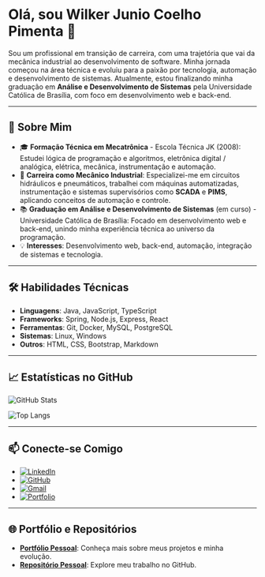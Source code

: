 # Olá, sou Wilker Junio Coelho Pimenta 👋

Sou um profissional em transição de carreira, com uma trajetória que vai da mecânica industrial ao desenvolvimento de software. Minha jornada começou na área técnica e evoluiu para a paixão por tecnologia, automação e desenvolvimento de sistemas. Atualmente, estou finalizando minha graduação em **Análise e Desenvolvimento de Sistemas** pela Universidade Católica de Brasília, com foco em desenvolvimento web e back-end.

---

## 🌟 Sobre Mim

- 🎓 **Formação Técnica em Mecatrônica** - Escola Técnica JK (2008): Estudei lógica de programação e algoritmos, eletrônica digital / analógica, elétrica, mecânica, instrumentação e automação.
- 🔧 **Carreira como Mecânico Industrial**: Especializei-me em circuitos hidráulicos e pneumáticos, trabalhei com máquinas automatizadas, instrumentação e sistemas supervisórios como **SCADA** e **PIMS**, aplicando conceitos de automação e controle.
- 📚 **Graduação em Análise e Desenvolvimento de Sistemas** (em curso) - Universidade Católica de Brasília: Focado em desenvolvimento web e back-end, unindo minha experiência técnica ao universo da programação.
- 💡 **Interesses**: Desenvolvimento web, back-end, automação, integração de sistemas e tecnologia.

---


## 🛠️ Habilidades Técnicas

- **Linguagens**: Java, JavaScript, TypeScript
- **Frameworks**: Spring, Node.js, Express, React
- **Ferramentas**: Git, Docker, MySQL, PostgreSQL
- **Sistemas**: Linux, Windows
- **Outros**: HTML, CSS, Bootstrap, Markdown

---

## 📈 Estatísticas no GitHub

![GitHub Stats](https://github-readme-stats.vercel.app/api?username=Wil-JC-Pimenta&theme=transparent&bg_color=000&border_color=30A3DC&show_icons=true&icon_color=30A3DC&title_color=E94D5F&text_color=FFF)

![Top Langs](https://github-readme-stats-git-masterrstaa-rickstaa.vercel.app/api/top-langs/?username=Wil-JC-Pimenta&layout=compact&bg_color=000&border_color=30A3DC&title_color=E94D5F&text_color=FFF)

---

## 📫 Conecte-se Comigo

- [![LinkedIn](https://img.shields.io/badge/LinkedIn-0077B5?style=for-the-badge&logo=linkedin&logoColor=white)](https://www.linkedin.com/in/wil-jc-pimenta/)
- [![GitHub](https://img.shields.io/badge/GitHub-100000?style=for-the-badge&logo=github&logoColor=white)](https://github.com/Wil-JC-Pimenta)
- [![Gmail](https://img.shields.io/badge/Gmail-333333?style=for-the-badge&logo=gmail&logoColor=red)](mailto:wiljcpimenta@gmail.com)
- [![Portfolio](https://img.shields.io/badge/Portfolio-FF5722?style=for-the-badge&logo=todoist&logoColor=white)](https://wilker-pimenta-portfolio.vercel.app/)

---



## 🌐 Portfólio e Repositórios

- **[Portfólio Pessoal](https://wilker-pimenta-portfolio.vercel.app/)**: Conheça mais sobre meus projetos e minha evolução.
- **[Repositório Pessoal](https://github.com/Wil-JC-Pimenta)**: Explore meu trabalho no GitHub.
